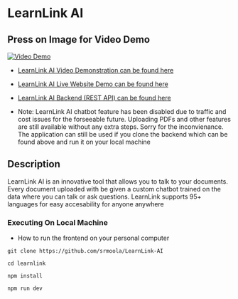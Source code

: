 # LearnLink AI
## Press on Image for Video Demo

[![Video Demo](https://i3.ytimg.com/vi/zHlUo1YgZFQ/maxresdefault.jpg)](https://www.youtube.com/watch?v=zHlUo1YgZFQ)

- <a target = "_blank" href="https://www.youtube.com/watch?v=zHlUo1YgZFQ">LearnLink AI Video Demonstration can be found here</a>
- <a target = "_blank" href="https://learnlinkai.vercel.app/">LearnLink AI Live Website Demo can be found here</a>
- <a target = "_blank" href="https://github.com/srmoola/LearnLink-Rest-API">LearnLink AI Backend (REST API) can be found here</a>

- Note: LearnLink AI chatbot feature has been disabled due to traffic and cost issues for the forseeable future. Uploading PDFs and other features are still available without any extra steps. Sorry for the inconvienance. The application can still be used if you clone the backend which can be found above and run it on your local machine

## Description

LearnLink AI is an innovative tool that allows you to talk to your documents. Every document uploaded with be given a custom chatbot trained on the data where you can talk or ask questions. LearnLink supports 95+ languages for easy accesability for anyone anywhere

### Executing On Local Machine

- How to run the frontend on your personal computer

```
git clone https://github.com/srmoola/LearnLink-AI
```

```
cd learnlink
```

```
npm install
```

```
npm run dev
```
